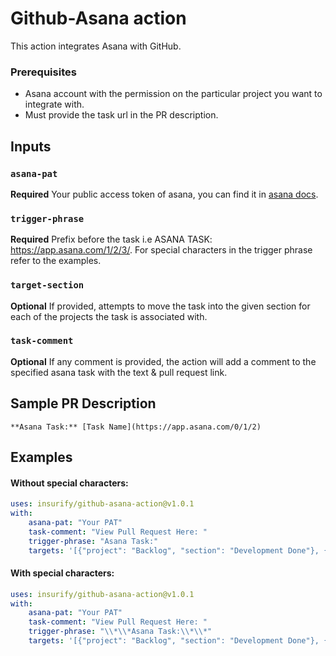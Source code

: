 # Github-Asana action

This action integrates Asana with GitHub.

### Prerequisites

-   Asana account with the permission on the particular project you want to integrate with.
-   Must provide the task url in the PR description.

## Inputs

### `asana-pat`

**Required** Your public access token of asana, you can find it in [asana docs](https://developers.asana.com/docs/#authentication-basics).

### `trigger-phrase`

**Required** Prefix before the task i.e ASANA TASK: https://app.asana.com/1/2/3/. For special characters in the trigger phrase refer to the examples.

### `target-section`

**Optional** If provided, attempts to move the task into the given section for each of the projects the task is associated with.

### `task-comment`

**Optional** If any comment is provided, the action will add a comment to the specified asana task with the text & pull request link.

## Sample PR Description

`**Asana Task:** [Task Name](https://app.asana.com/0/1/2)`

## Examples

#### Without special characters:

```yaml
uses: insurify/github-asana-action@v1.0.1
with:
    asana-pat: "Your PAT"
    task-comment: "View Pull Request Here: "
    trigger-phrase: "Asana Task:"
    targets: '[{"project": "Backlog", "section": "Development Done"}, {"project": "Current Sprint", "section": "In Review"}]'
```

#### With special characters:

```yaml
uses: insurify/github-asana-action@v1.0.1
with:
    asana-pat: "Your PAT"
    task-comment: "View Pull Request Here: "
    trigger-phrase: "\\*\\*Asana Task:\\*\\*"
    targets: '[{"project": "Backlog", "section": "Development Done"}, {"project": "Current Sprint", "section": "In Review"}]'
```
